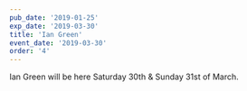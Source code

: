 ```yaml
---
pub_date: '2019-01-25'
exp_date: '2019-03-30'
title: 'Ian Green'
event_date: '2019-03-30'
order: '4'
---
```


Ian Green will be here Saturday 30th & Sunday 31st of March.
